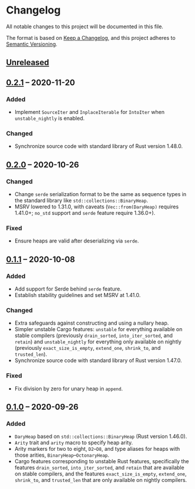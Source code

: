 # Changelog

All notable changes to this project will be documented in this file.

The format is based on [Keep a Changelog](https://keepachangelog.com/en/1.0.0/),
and this project adheres to [Semantic Versioning](https://semver.org/spec/v2.0.0.html).

## [Unreleased]

## [0.2.1] &ndash; 2020-11-20
### Added
- Implement `SourceIter` and `InplaceIterable` for `IntoIter` when
  `unstable_nightly` is enabled.

### Changed
- Synchronize source code with standard library of Rust version 1.48.0.

## [0.2.0] &ndash; 2020-10-26
### Changed
- Change `serde` serialization format to be the same as sequence types in the
  standard library like `std::collections::BinaryHeap`.
- MSRV lowered to 1.31.0, with caveats (`Vec::from(DaryHeap)` requires 1.41.0+;
  `no_std` support and `serde` feature require 1.36.0+).

### Fixed
- Ensure heaps are valid after deserializing via `serde`.

## [0.1.1] &ndash; 2020-10-08
### Added
- Add support for Serde behind `serde` feature.
- Establish stability guidelines and set MSRV at 1.41.0.

### Changed
- Extra safeguards against constructing and using a nullary heap.
- Simpler unstable Cargo features: `unstable` for everything available on stable
  compilers (previously `drain_sorted`, `into_iter_sorted`, and `retain`) and
  `unstable_nightly` for everything only available on nightly (previously
  `exact_size_is_empty`, `extend_one`, `shrink_to`, and `trusted_len`).
- Synchronize source code with standard library of Rust version 1.47.0.

### Fixed
- Fix division by zero for unary heap in `append`.

## [0.1.0] &ndash; 2020-09-26
### Added
- `DaryHeap` based on `std::collections::BinaryHeap` (Rust version 1.46.0).
- `Arity` trait and `arity` macro to specify heap arity.
- Arity markers for two to eight, `D2`&ndash;`D8`, and type aliases for heaps
  with those arities, `BinaryHeap`&ndash;`OctonaryHeap`.
- Cargo features corresponding to unstable Rust features, specifically the
  features `drain_sorted`, `into_iter_sorted`, and `retain` that are available
  on stable compilers, and the features `exact_size_is_empty`, `extend_one`,
  `shrink_to`, and `trusted_len` that are only available on nightly compilers.

[Unreleased]: https://github.com/hanmertens/dary_heap/compare/v0.2.1...HEAD
[0.2.1]: https://github.com/hanmertens/dary_heap/compare/v0.2.0...v0.2.1
[0.2.0]: https://github.com/hanmertens/dary_heap/compare/v0.1.1...v0.2.0
[0.1.1]: https://github.com/hanmertens/dary_heap/compare/v0.1.0...v0.1.1
[0.1.0]: https://github.com/hanmertens/dary_heap/releases/tag/v0.1.0

